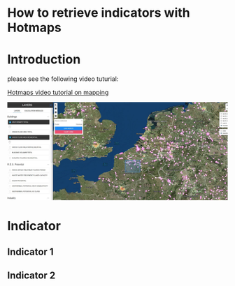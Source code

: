 # How to retrieve indicators with Hotmaps

# Introduction

please see the following video tuturial:

[Hotmaps video tutorial on mapping](https://www.youtube.com/watch?v=vPWmoxuAmJU&index=4&list=PL7HotvlLKHCs9nD1fFUjSOsZrsnctyV2R)


[![Hotmaps video tutorial on mapping](https://github.com/HotMaps/hotmaps_wiki/blob/master/Images/Hotmaps_test.JPG)](https://www.youtube.com/watch?v=vPWmoxuAmJU&index=4&list=PL7HotvlLKHCs9nD1fFUjSOsZrsnctyV2R)

# Indicator
## Indicator 1
## Indicator 2